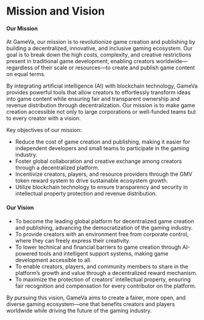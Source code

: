 # Mission and Vision

#### Our Mission

At GameVa, our mission is to revolutionize game creation and publishing by building a decentralized, innovative, and inclusive gaming ecosystem. Our goal is to break down the high costs, complexity, and creative restrictions present in traditional game development, enabling creators worldwide—regardless of their scale or resources—to create and publish game content on equal terms.

By integrating artificial intelligence (AI) with blockchain technology, GameVa provides powerful tools that allow creators to effortlessly transform ideas into game content while ensuring fair and transparent ownership and revenue distribution through decentralization. Our mission is to make game creation accessible not only to large corporations or well-funded teams but to every creator with a vision.

Key objectives of our mission:

* Reduce the cost of game creation and publishing, making it easier for independent developers and small teams to participate in the gaming industry.
* Foster global collaboration and creative exchange among creators through a decentralized platform.
* Incentivize creators, players, and resource providers through the GMV token reward system to drive sustainable ecosystem growth.
* Utilize blockchain technology to ensure transparency and security in intellectual property protection and revenue distribution.

#### Our Vision

* To become the leading global platform for decentralized game creation and publishing, advancing the democratization of the gaming industry.
* To provide creators with an environment free from corporate control, where they can freely express their creativity.
* To lower technical and financial barriers to game creation through AI-powered tools and intelligent support systems, making game development accessible to all.
* To enable creators, players, and community members to share in the platform’s growth and value through a decentralized reward mechanism.
* To maximize the protection of creators’ intellectual property, ensuring fair recognition and compensation for every contributor on the platform.

By pursuing this vision, GameVa aims to create a fairer, more open, and diverse gaming ecosystem—one that benefits creators and players worldwide while driving the future of the gaming industry.
